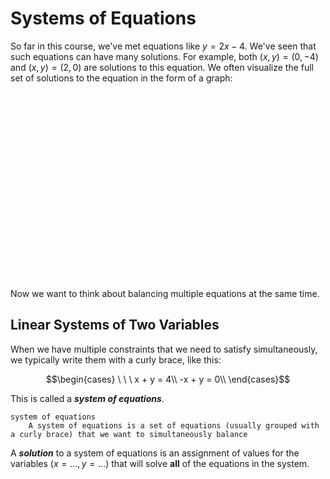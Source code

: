 # Systems of Equations

So far in this course, we've met equations like $y = 2x - 4$.  We've seen that such equations can have many solutions.  For example, both $(x, y) = (0, -4)$ and $(x, y) = (2, 0)$ are solutions to this equation.  We often visualize the full set of solutions to the equation in the form of a graph:

<div id="calculator1" style="width: 90%; height: 300px; margin-left: auto; margin-right: auto;">
</div>

Now we want to think about balancing multiple equations at the same time.

## Linear Systems of Two Variables
When we have multiple constraints that we need to satisfy simultaneously, we typically write them with a curly brace, like this:

$$\begin{cases}
\ \ \ x + y = 4\\
-x + y = 0\\
\end{cases}$$

This is called a ***system of equations***.

```{glossary}
system of equations
    A system of equations is a set of equations (usually grouped with a curly brace) that we want to simultaneously balance
```

A ***solution*** to a system of equations is an assignment of values for the variables ($x = ..., y = ...$) that will solve **all** of the equations in the system.



<script src="https://www.desmos.com/api/v1.6/calculator.js?apiKey=dcb31709b452b1cf9dc26972add0fda6"></script>

<script src="../../../scripts/Matrix Unit/1-systems-of-equations.js">
</script>
